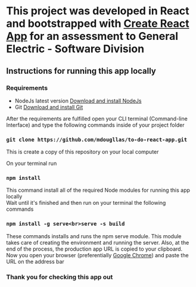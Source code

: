 # This project was developed in React and bootstrapped with [Create React App](https://github.com/facebook/create-react-app) for an assessment to General Electric - Software Division

## Instructions for running this app locally

### Requirements

- NodeJs latest version [Download and install NodeJs](https://nodejs.org/en/download/)
- Git [Download and install Git](https://git-scm.com/downloads)

After the requirements are fulfilled open your CLI terminal (Command-line Interface) and type the following commands inside of your project folder

### `git clone https://github.com/mdougllas/to-do-react-app.git`

This is create a copy of this repository on your local computer<br>

On your terminal run

### `npm install`

This command install all of the required Node modules for running this app locally<br>
Wait until it's finished and then run on your terminal the following commands

### `npm install -g serve<br>serve -s build`

These commands installs and runs the npm serve module. This module takes care of creating the environment and running the server. Also, at the end of the process, the production app URL is copied to your clipboard.<br>
Now you open your browser (preferentially [Google Chrome](https://www.google.com/chrome/)) and paste the URL on the address bar

### Thank you for checking this app out